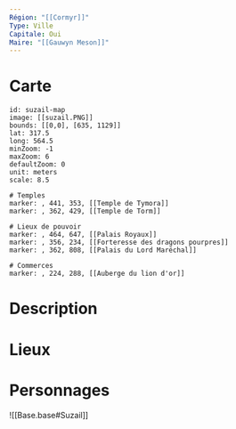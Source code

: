 ```yaml
---
Région: "[[Cormyr]]"
Type: Ville
Capitale: Oui
Maire: "[[Gauwyn Meson]]"
---
```

# Carte

```leaflet
id: suzail-map
image: [[suzail.PNG]]
bounds: [[0,0], [635, 1129]] 
lat: 317.5 
long: 564.5 
minZoom: -1 
maxZoom: 6 
defaultZoom: 0
unit: meters 
scale: 8.5

# Temples
marker: , 441, 353, [[Temple de Tymora]]
marker: , 362, 429, [[Temple de Torm]]

# Lieux de pouvoir
marker: , 464, 647, [[Palais Royaux]]
marker: , 356, 234, [[Forteresse des dragons pourpres]] 
marker: , 362, 808, [[Palais du Lord Maréchal]]

# Commerces
marker: , 224, 288, [[Auberge du lion d'or]]
```
# Description

# Lieux

# Personnages

![[Base.base#Suzail]]